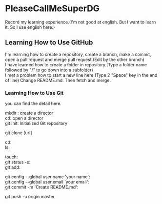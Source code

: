 # PleaseCallMeSuperDG

Record my learning experience.(I'm not good at english. But I want to learn it. So I use english here.)

## Learning How to Use GitHub

I'm learning how to create a repository, create a branch, make a commit, open a pull request and merge pull request.(Edit by the other branch)  
I have learned how to create a folder in repository.(Type a folder name followed by "/" to go down into a subfolder)  
I met a problem how to start a new line here.(Type 2 "Space" key in the end of line)
Change README.md. Then fetch and merge.  

### Learning How to Use Git

you can find the detail here.

mkdir : create a director  
cd: open a director  
git init: Initialized Git repository  
  
git clone [url]  
  
cd:  
ls:  

touch:  
git status -s:  
git add:  

git config --global user.name 'your name':  
git config --global user.email 'your email':  
git commit -m 'Create README.md':  

git push -u origin master


